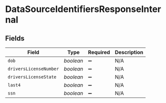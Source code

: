 # DataSourceIdentifiersResponseInternal


## Fields

| Field                  | Type                   | Required               | Description            |
| ---------------------- | ---------------------- | ---------------------- | ---------------------- |
| `dob`                  | *boolean*              | :heavy_minus_sign:     | N/A                    |
| `driversLicenseNumber` | *boolean*              | :heavy_minus_sign:     | N/A                    |
| `driversLicenseState`  | *boolean*              | :heavy_minus_sign:     | N/A                    |
| `last4`                | *boolean*              | :heavy_minus_sign:     | N/A                    |
| `ssn`                  | *boolean*              | :heavy_minus_sign:     | N/A                    |